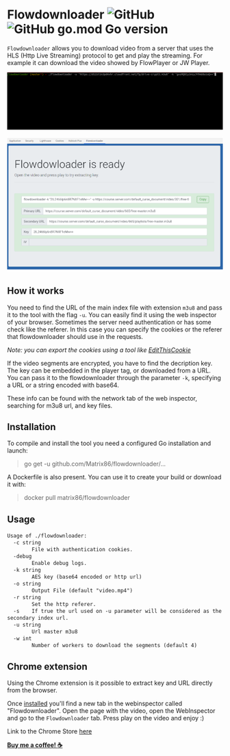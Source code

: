 # Flowdownloader ![GitHub](https://img.shields.io/github/license/Matrix86/flowdownloader) ![GitHub go.mod Go version](https://img.shields.io/github/go-mod/go-version/Matrix86/flowdownloader)

`Flowdownloader` allows you to download video from a server that uses the HLS (Http Live Streaming) protocol to get and play the streaming.
For example it can download the video showed by FlowPlayer or JW Player.

![Flowdownloader](https://raw.githubusercontent.com/Matrix86/flowdownloader/master/flowdownloader.gif)

![Flowdownloader](https://raw.githubusercontent.com/Matrix86/flowdownloader/master/extension.png)

## How it works

You need to find the URL of the main index file with extension `m3u8` and pass it to the tool with the flag `-u`. You can easily find it using the web inspector of your browser.
Sometimes the server need authentication or has some check like the referer. In this case you can specify the cookies or the referer that flowdownloader should use in the requests. 

_Note: you can export the cookies using a tool like [EditThisCookie](https://chrome.google.com/webstore/detail/editthiscookie/fngmhnnpilhplaeedifhccceomclgfbg?hl=it)_

If the video segments are encrypted, you have to find the decription key. The key can be embedded in the player tag, or downloaded from a URL. 
You can pass it to the flowdownloader through the parameter `-k`, specifying a URL or a string encoded with base64.

These info can be found with the network tab of the web inspector, searching for m3u8 url, and key files. 

## Installation

To compile and install the tool you need a configured Go installation and launch:

> go get -u github.com/Matrix86/flowdownloader/…

A Dockerfile is also present. You can use it to create your build or download it with:

> docker pull matrix86/flowdownloader

## Usage

    Usage of ./flowdownloader:
      -c string
        	File with authentication cookies.
      -debug
        	Enable debug logs.
      -k string
        	AES key (base64 encoded or http url)
      -o string
        	Output File (default "video.mp4")
      -r string
        	Set the http referer.
      -s	If true the url used on -u parameter will be considered as the secondary index url.
      -u string
        	Url master m3u8
      -w int
        	Number of workers to download the segments (default 4)

## Chrome extension

Using the Chrome extension is it possible to extract key and URL directly from the browser.

Once [installed](https://dev.to/ben/how-to-install-chrome-extensions-manually-from-github-1612) you'll find a new tab 
in the webinspector called "Flowdownloader".
Open the page with the video, open the WebInspector and go to the `Flowdownloader` tab. Press play on the video and enjoy :)

Link to the Chrome Store [here](https://chrome.google.com/webstore/detail/flowdowloader/dckffaaecljbkgkhongakgbmamfiibmp)

[__Buy me a coffee! :coffee:__](https://www.paypal.com/donate?business=ZT4WUKDKTJA4J&item_name=Donation&currency_code=EUR)